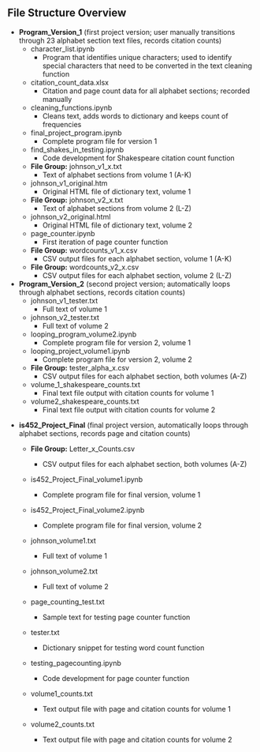 ## File Structure Overview

- **Program\_Version\_1** (first project version; user manually transitions through 23 alphabet section text files, records citation counts)
  - character_list.ipynb
    - Program that identifies unique characters; used to identify special characters that need to be converted in the text cleaning function
  - citation_count_data.xlsx
    - Citation and page count data for all alphabet sections; recorded manually
  - cleaning_functions.ipynb
    - Cleans text, adds words to dictionary and keeps count of frequencies
  - final_project_program.ipynb
    - Complete program file for version 1
  - find_shakes_in_testing.ipynb
    - Code development for Shakespeare citation count function
  - **File Group:** johnson_v1_x.txt
    - Text of alphabet sections from volume 1 (A-K)
  - johnson_v1_original.htm
    - Original HTML file of dictionary text, volume 1
  - **File Group:** johnson_v2_x.txt
    - Text of alphabet sections from volume 2 (L-Z)
  - johnson_v2_original.html
    - Original HTML file of dictionary text, volume 2
  - page_counter.ipynb
    - First iteration of page counter function
  - **File Group:** wordcounts_v1_x.csv
    - CSV output files for each alphabet section, volume 1 (A-K)
  - **File Group:** wordcounts_v2_x.csv
    - CSV output files for each alphabet section, volume 2 (L-Z)
- **Program_Version_2** (second project version; automatically loops through alphabet sections, records citation counts)
  - johnson\_v1\_tester.txt
    - Full text of volume 1
  - johnson\_v2\_tester.txt
    - Full text of volume 2
  - looping\_program\_volume2.ipynb
    - Complete program file for version 2, volume 1
  - looping\_project\_volume1.ipynb
    - Complete program file for version 2, volume 2
  - **File Group:** tester\_alpha_x.csv
    - CSV output files for each alphabet section, both volumes (A-Z)
  - volume\_1_shakespeare_counts.txt
    - Final text file output with citation counts for volume 1
  - volume2_shakespeare_counts.txt
    - Final text file output with citation counts for volume 2

* **is452_Project_Final** (final project version, automatically loops through alphabet sections, records page and citation counts)
  
  * **File Group:** Letter_x_Counts.csv
    - CSV output files for each alphabet section, both volumes (A-Z)
  * is452_Project_Final_volume1.ipynb
    * Complete program file for final version, volume 1
  * is452_Project_Final_volume2.ipynb
    * Complete program file for final version, volume 2
  * johnson\_volume1.txt
    - Full text of volume 1
  * johnson\_volume2.txt
    - Full text of volume 2
  * page\_counting\_test.txt
    - Sample text for testing page counter function
  * tester.txt
    - Dictionary snippet for testing word count function
  * testing\_pagecounting.ipynb
    - Code development for page counter function
  * volume1_counts.txt
    * Text output file with page and citation counts for volume 1
  
  * volume2_counts.txt
    * Text output file with page and citation counts for volume 2
